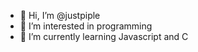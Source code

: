 - 👋 Hi, I’m @justpiple
- 👀 I’m interested in programming
- 🌱 I’m currently learning Javascript and C

<!---
justpiple/justpiple is a ✨ special ✨ repository because its `README.md` (this file) appears on your GitHub profile.
You can click the Preview link to take a look at your changes.
--->
